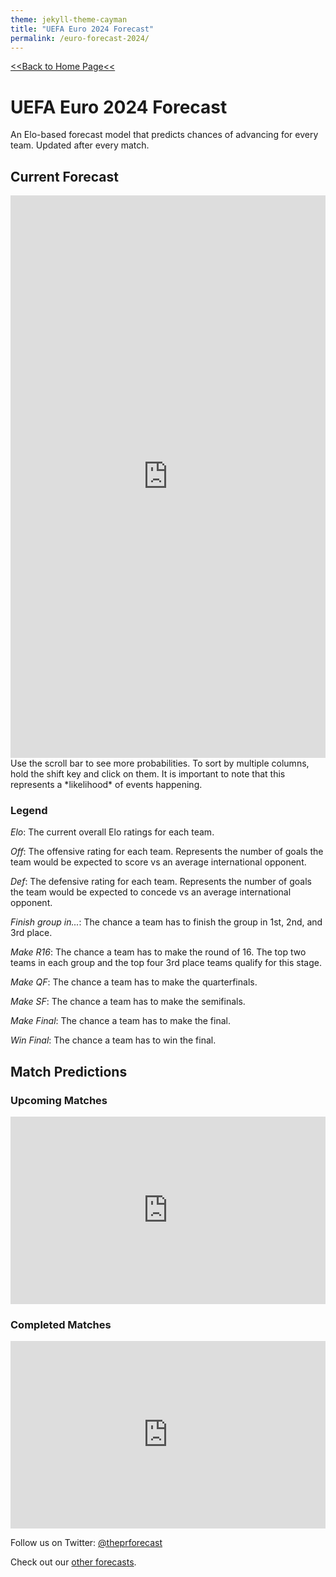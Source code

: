 ```yaml
---
theme: jekyll-theme-cayman
title: "UEFA Euro 2024 Forecast"
permalink: /euro-forecast-2024/
---
```


[<<Back to Home Page<<](https://zecellomaster.github.io/the-projection-room/)

# UEFA Euro 2024 Forecast
An Elo-based forecast model that predicts chances of advancing for every team. Updated after every match.

## Current Forecast
<iframe id="igraph" align="left" scrolling="yes" style="border:none;" seamless="seamless" src="https://zecellomaster.github.io/tprdatarepo/2024%20Euro/EuroTable.html" height="900" width="100%"></iframe>
Use the scroll bar to see more probabilities. To sort by multiple columns, hold the shift key and click on them.
It is important to note that this represents a *likelihood* of events happening.

### Legend
*Elo*: The current overall Elo ratings for each team.

*Off*: The offensive rating for each team. Represents the number of goals the team would be expected to score vs an average international opponent.

*Def*: The defensive rating for each team. Represents the number of goals the team would be expected to concede vs an average international opponent.

*Finish group in...*: The chance a team has to finish the group in 1st, 2nd, and 3rd place.

*Make R16*: The chance a team has to make the round of 16. The top two teams in each group and the top four 3rd place teams qualify for this stage.

*Make QF*: The chance a team has to make the quarterfinals.

*Make SF*: The chance a team has to make the semifinals.

*Make Final*: The chance a team has to make the final.

*Win Final*: The chance a team has to win the final.

## Match Predictions

### Upcoming Matches
<iframe id="igraph" align="center" scrolling="yes" style="border:none;" seamless="seamless" src="https://zecellomaster.github.io/tprdatarepo/2024%20Euro/EuroUpcomingGames.html" height="300" width="100%"></iframe>

### Completed Matches
<iframe id="igraph" align="center" scrolling="yes" style="border:none;" seamless="seamless" src="https://zecellomaster.github.io/tprdatarepo/2024%20Euro/EuroFinishedGames.html" height="300" width="100%"></iframe>



Follow us on Twitter: [@theprforecast](https://twitter.com/theprforecast)

Check out our [other forecasts](https://zecellomaster.github.io/the-projection-room).
